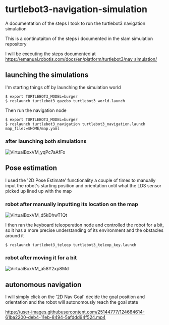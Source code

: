 # turtlebot3-navigation-simulation
A documentation of the steps I took to run the turtlebot3 navigation simulation

This is a continutaiton of the steps i documented in the slam simulation repository

I will be executing the steps documented at https://emanual.robotis.com/docs/en/platform/turtlebot3/nav_simulation/


## launching the simulations
I'm starting things off by launching the simulation world

```
$ export TURTLEBOT3_MODEL=burger
$ roslaunch turtlebot3_gazebo turtlebot3_world.launch
```

Then run the navigation node

```
$ export TURTLEBOT3_MODEL=burger
$ roslaunch turtlebot3_navigation turtlebot3_navigation.launch map_file:=$HOME/map.yaml
```

### after launching both simulations
![VirtualBoxVM_yqPc7aAfFo](https://user-images.githubusercontent.com/25144777/124663204-7695b600-deb2-11eb-9228-0fcfbf136174.png)


## Pose estimation
I used the '2D Pose Estimate' functionality a couple of times to manually input the robot's starting position and orientation until what the LDS sensor picked up lined up with the map

### robot after manually inputting its location on the map
![VirtualBoxVM_d5kDhwT1Qt](https://user-images.githubusercontent.com/25144777/124663416-b8bef780-deb2-11eb-9e76-76244c987eb3.png)


I then ran the keyboard teleoperation node and controlled the robot for a bit, so it has a more precise understanding of its environment and the obstacles around it

```
$ roslaunch turtlebot3_teleop turtlebot3_teleop_key.launch
```

### robot after moving it for a bit
![VirtualBoxVM_a58Y2xp8Md](https://user-images.githubusercontent.com/25144777/124663747-279c5080-deb3-11eb-95fa-bfa037977864.png)


## autonomous navigation

I will simply click on the '2D Nav Goal' decide the goal position and orientation and the robot will autonomously reach the goal state

https://user-images.githubusercontent.com/25144777/124664614-61ba2200-deb4-11eb-8494-5afddd94f524.mp4


